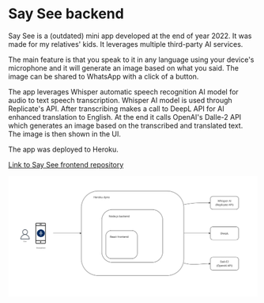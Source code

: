 # Say See backend

Say See is a (outdated) mini app developed at the end of year 2022. It was made for my relatives' kids. It leverages multiple third-party AI services.

The main feature is that you speak to it in any language using your device's microphone and it will generate an image based on what you said. The image can be shared to WhatsApp with a click of a button.

The app leverages Whisper automatic speech recognition AI model for audio to text speech transcription. Whisper AI model is used through Replicate's API.
After transcribing makes a call to DeepL API for AI enhanced translation to English.
At the end it calls OpenAI's Dalle-2 API which generates an image based on the transcribed and translated text.
The image is then shown in the UI.

The app was deployed to Heroku.

[Link to Say See frontend repository](https://github.com/SebaSeba/say-see)

![Say See high level architecture](https://github.com/SebaSeba/say-see/blob/master/say-see.jpg)

